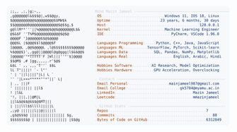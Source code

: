 <picture>
  <source srcset="https://raw.githubusercontent.com/mmazinjameel/mmazinjameel/main/dark_mode.svg?v=1749010676" media="(prefers-color-scheme: dark)">
  <img src="https://raw.githubusercontent.com/mmazinjameel/mmazinjameel/main/light_mode.svg?v=1749010676">
</picture>
